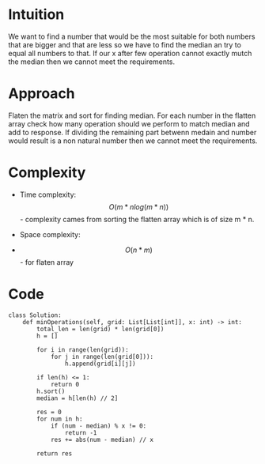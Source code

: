 # Intuition
We want to find a number that would be the most suitable for both numbers that are bigger and that are less so we have to find the median an try to equal all numbers to that. If our x after few operation cannot exactly mutch the median then we cannot meet the requirements.
# Approach
Flaten the matrix and sort for finding median. For each number in the flatten array check how many operation should we perform to match median and add to response. If dividing the remaining part betwenn medain and number would result is a non natural number then we cannot meet the requirements.

# Complexity
- Time complexity:
$$O(m * n log(m * n))$$ - complexity cames from sorting the flatten array which is of size m * n.

- Space complexity:
- $$O(n * m)$$ - for flaten array 

# Code
```python3 []
class Solution:
    def minOperations(self, grid: List[List[int]], x: int) -> int:
        total_len = len(grid) * len(grid[0])
        h = []

        for i in range(len(grid)):
            for j in range(len(grid[0])):
                h.append(grid[i][j])
        
        if len(h) <= 1:
            return 0
        h.sort()
        median = h[len(h) // 2]

        res = 0
        for num in h:
            if (num - median) % x != 0:
                return -1
            res += abs(num - median) // x

        return res
    
```